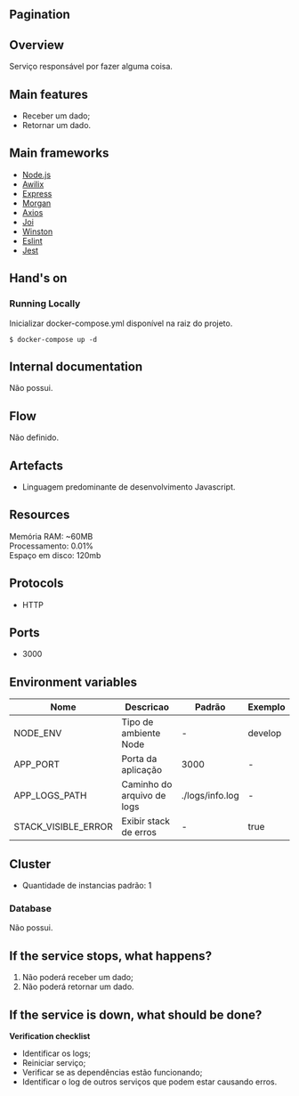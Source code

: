 ## **Pagination**

## Overview

Serviço responsável por fazer alguma coisa.

## Main features

-   Receber um dado;
-   Retornar um dado.

## Main frameworks

-   [Node.js](https://github.com/nodejs/node)
-   [Awilix](https://github.com/jeffijoe/awilix)
-   [Express](https://github.com/expressjs/express)
-   [Morgan](https://github.com/expressjs/morgan)
-   [Axios](https://github.com/axios/axios)
-   [Joi](https://github.com/sideway/joi)
-   [Winston](https://github.com/winstonjs/winston)
-   [Eslint](https://github.com/eslint/eslint)
-   [Jest](https://github.com/facebook/jest)

## Hand's on

### Running Locally

Inicializar docker-compose.yml disponível na raiz do projeto.

```shell
$ docker-compose up -d
```

## Internal documentation

Não possui.

## Flow

Não definido.

## Artefacts

-   Linguagem predominante de desenvolvimento Javascript.

## Resources

Memória RAM: ~60MB\
Processamento: 0.01%\
Espaço em disco: 120mb

## Protocols

-   HTTP

## Ports

-   3000

## Environment variables

| Nome                | Descricao                  | Padrão          | Exemplo |
| ------------------- | -------------------------- | --------------- | ------- |
| NODE_ENV            | Tipo de ambiente Node      | -               | develop |
| APP_PORT            | Porta da aplicação         | 3000            | -       |
| APP_LOGS_PATH       | Caminho do arquivo de logs | ./logs/info.log | -       |
| STACK_VISIBLE_ERROR | Exibir stack de erros      | -               | true    |

## Cluster

-   Quantidade de instancias padrão: 1

### Database

Não possui.

## If the service stops, what happens?

1. Não poderá receber um dado;
2. Não poderá retornar um dado.

## If the service is down, what should be done?

**Verification checklist**

-   Identificar os logs;
-   Reiniciar serviço;
-   Verificar se as dependências estão funcionando;
-   Identificar o log de outros serviços que podem estar causando erros.
